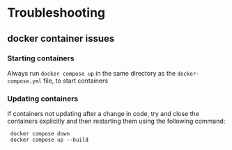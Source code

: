 # Troubleshooting

## docker container issues

### Starting containers
Always run `docker compose up` in the same directory as the `docker-compose.yml` file, to start containers

### Updating containers
If containers not updating after a change in code,
try and close the containers explicitly and then restarting them using the following command:

```
 docker compose down
 docker compose up --build
```

